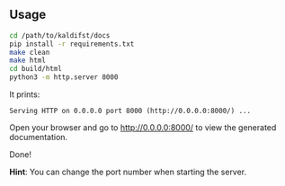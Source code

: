 
## Usage

```bash
cd /path/to/kaldifst/docs
pip install -r requirements.txt
make clean
make html
cd build/html
python3 -m http.server 8000
```

It prints:

```
Serving HTTP on 0.0.0.0 port 8000 (http://0.0.0.0:8000/) ...
```

Open your browser and go to <http://0.0.0.0:8000/> to view the generated
documentation.

Done!

**Hint**: You can change the port number when starting the server.
